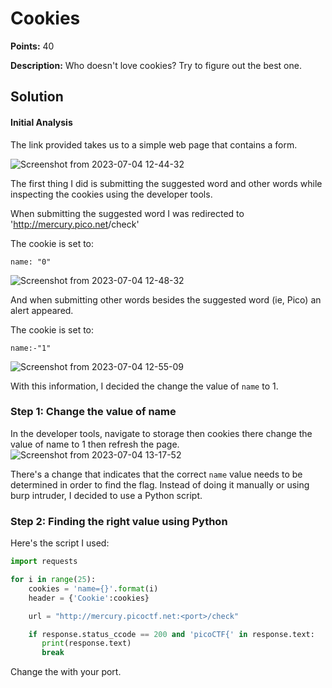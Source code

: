 # Cookies


**Points:** 40 

**Description:** Who doesn't love cookies? Try to figure out the best one. 




## Solution 


#### Initial Analysis

The link provided takes us to a simple web page that contains a form.

![Screenshot from 2023-07-04 12-44-32](https://github.com/HelsNetwork/CTF-writeups/assets/87879515/eb06831b-ceca-4901-a48e-242003256bb9)


The first thing I did is submitting the suggested word and other words while inspecting the cookies using the developer tools.

When submitting the suggested word I was redirected to 'http://mercury.pico.net<port>/check'

The cookie is set to: 

`name: "0"`

![Screenshot from 2023-07-04 12-48-32](https://github.com/HelsNetwork/CTF-writeups/assets/87879515/480e59d6-8f27-44b5-a9d3-3a0562e5561f)



And when submitting other words besides the suggested word (ie, Pico) an alert appeared. 

The cookie is set to:

`name:-"1"`

![Screenshot from 2023-07-04 12-55-09](https://github.com/HelsNetwork/CTF-writeups/assets/87879515/896466d4-2218-4438-bf4c-0ead46cec177)

With this information, I decided the change the value of `name` to 1. 



### Step 1: Change the value of name

In the developer tools, navigate to storage then cookies there change the value of name to 1 then refresh the page. 
![Screenshot from 2023-07-04 13-17-52](https://github.com/HelsNetwork/CTF-writeups/assets/87879515/1f25c22b-3d29-4865-b6d0-028e3a5ed49a)

There's a change that indicates that the correct `name` value needs to be determined in order to find the flag. Instead of doing it manually or using burp intruder, I decided to use a Python script.

### Step 2: Finding the right value using Python

Here's the script I used:

```python
import requests

for i in range(25):
    cookies = 'name={}'.format(i)
    header = {'Cookie':cookies}

    url = "http://mercury.picoctf.net:<port>/check"

    if response.status_ccode == 200 and 'picoCTF{' in response.text:
       print(response.text)
       break
```
Change the <port> with your port.
